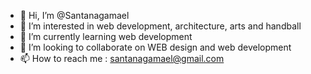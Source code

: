 - 👋 Hi, I’m @Santanagamael
- 👀 I’m interested in web development, architecture, arts and handball
- 🌱 I’m currently learning web development
- 💞️ I’m looking to collaborate on WEB design and web development
- 📫 How to reach me : santanagamael@gmail.com

<!---
Santanagamael/Santanagamael is a ✨ special ✨ repository because its `README.md` (this file) appears on your GitHub profile.
You can click the Preview link to take a look at your changes.
--->
